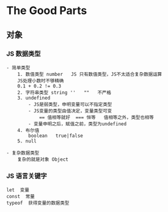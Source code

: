 # The Good Parts

## 对象

### JS 数据类型
    - 简单类型
        1. 数值类型 number   JS 只有数值类型，JS不太适合复杂数据运算
        JS处理小数时不够精确
        0.1 + 0.2 != 0.3
        2. 字符串类型 string ''   ""   不严格
        3. undefined
            - JS是弱类型，申明变量可以不指定类型
            - JS变量的类型由值决定，变量类型可变
                == 值相等就好  === 恒等   值相等之外，类型也相等
            - 变量申明之后，赋值之前，类型为undefined
        4. 布尔值
            boolean   true|false
        5. null
            
    - 复杂数据类型
        复杂的就是对象 Object

### JS 语言关键字
    let  变量
    const  常量
    typeof  获得变量的数据类型